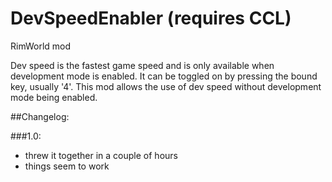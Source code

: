 # DevSpeedEnabler (requires CCL)
RimWorld mod

Dev speed is the fastest game speed and is only available when development mode is enabled. It can be toggled on by pressing the bound key, usually '4'. This mod allows the use of dev speed without development mode being enabled.

##Changelog:

###1.0:
* threw it together in a couple of hours
* things seem to work